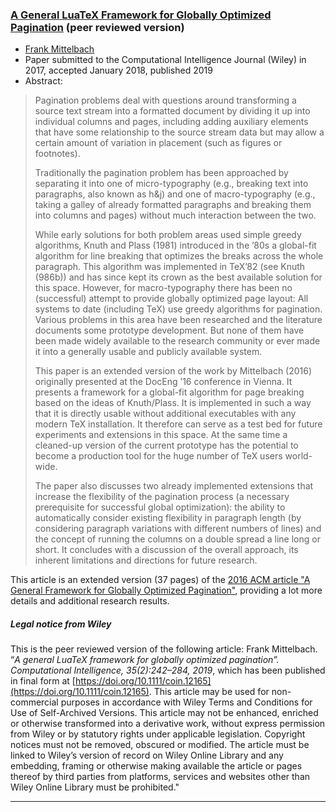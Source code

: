 

### <a href="{{site.baseurl}}/publications/2019-FMi-coin12165-final.pdf" target="_blank" onclick="vgwPixelCall('76c39a7e25524b9a8b93f680f6f20cba');">A General LuaTeX Framework for Globally Optimized Pagination</a> (peer reviewed version)

+ [Frank Mittelbach]({{site.baseurl}}/about/team/#frank-mittelbach)
+ Paper submitted to the Computational Intelligence Journal (Wiley) in 2017, accepted January 2018, published 2019
+ Abstract:
> Pagination problems deal with questions around transforming a source
> text stream into a formatted document by dividing it up into
> individual columns and pages, including adding auxiliary elements that
> have some relationship to the source stream data but may allow a
> certain amount of variation in placement (such as figures or
> footnotes).
> 
> Traditionally the pagination problem has been approached by separating
> it into one of micro-typography (e.g., breaking text into paragraphs,
> also known as h&amp;j) and one of macro-typography (e.g., taking a galley
> of already formatted paragraphs and breaking them into columns and
> pages) without much interaction between the two.
> 
> While early solutions for both problem areas used simple greedy
> algorithms, Knuth and Plass (1981) introduced in the ’80s a global-fit
> algorithm for line breaking that optimizes the breaks across the whole
> paragraph. This algorithm was implemented in TeX’82 (see Knuth (986b))
> and has since kept its crown as the best available solution for this
> space. However, for macro-typography there has been no (successful)
> attempt to provide globally optimized page layout: All systems to date
> (including TeX) use greedy algorithms for pagination. Various problems
> in this area have been researched and the literature documents some
> prototype development. But none of them have been made widely
> available to the research community or ever made it into a generally
> usable and publicly available system.
> 
> 
> This paper is an extended version of the work by Mittelbach (2016)
> originally presented at the DocEng ’16 conference in Vienna. It
> presents a framework for a global-fit algorithm for page breaking
> based on the ideas of Knuth/Plass. It is implemented in such a way
> that it is directly usable without additional executables with any
> modern TeX installation. It therefore can serve as a test bed for
> future experiments and extensions in this space. At the same time a
> cleaned-up version of the current prototype has the potential to
> become a production tool for the huge number of TeX users world-wide.
> 
> The paper also discusses two already implemented extensions that
> increase the flexibility of the pagination process (a necessary
> prerequisite for successful global optimization): the ability to
> automatically consider existing flexibility in paragraph length (by
> considering paragraph variations with different numbers of lines) and
> the concept of running the columns on a double spread a line long or
> short. It concludes with a discussion of the overall approach, its
> inherent limitations and directions for future research.



This article is an extended version (37 pages) of the [2016 ACM article "A General Framework for Globally Optimized Pagination"]({{site.baseurl}}/publications/indexbytopic/pagination/#from-acm-doceng-conference-2016-vienna-austria), providing a
lot more details and additional research results.


##### Legal notice from Wiley

This is the peer reviewed version of the following article: Frank Mittelbach. “_A general LuaTeX framework for globally optimized pagination”. Computational Intelligence, 35(2):242–284, 2019_, which has been published in final form at [https://doi.org/10.1111/coin.12165](https://doi.org/10.1111/coin.12165). This article may be used for non-commercial purposes in accordance with Wiley Terms and Conditions for Use of Self-Archived Versions. This article may not be enhanced, enriched or otherwise transformed into a derivative work, without express permission from Wiley or by statutory rights under applicable legislation. Copyright notices must not be removed, obscured or modified. The article must be linked to Wiley’s version of record on Wiley Online Library and any embedding, framing or otherwise making available the article or pages thereof by third parties from platforms, services and websites other than Wiley Online Library must be prohibited."



***

